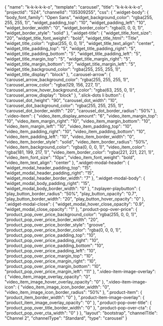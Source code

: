 {
    "name": "k-k-k-k-k-o",
    "template": "carousel",
    "title": "k-k-k-k-k-o",
    "projectId": "524",
    "channelId": "135309255",
    "css": {
        ".widget-body": {
            "body_font_family": "Open Sans",
            "widget_background_color": "rgba(255, 255, 255, 1)",
            "widget_padding_top": "10",
            "widget_padding_left": "10",
            "widget_border_width": "0",
            "widget_border_color": "rgba(0, 0, 0, 1)",
            "widget_border_style": "solid"
        },
        ".widget-title": {
            "widget_title_font_size": "20",
            "widget_title_font_weight": "bold",
            "widget_title_html": "Title",
            "widget_title_color": "rgba(255, 0, 0, 1)",
            "widget_title_text_align": "center",
            "widget_title_padding_top": "5",
            "widget_title_padding_right": "5",
            "widget_title_padding_bottom": "5",
            "widget_title_padding_left": "5",
            "widget_title_margin_top": "5",
            "widget_title_margin_right": "5",
            "widget_title_margin_bottom": "5",
            "widget_title_margin_left": "5",
            "widget_title_background_color": "rgba(255, 255, 255, 1)",
            "widget_title_display": "block"
        },
        ".carousel-arrow": {
            "carousel_arrow_background_color": "rgba(255, 255, 255, 1)",
            "carousel_arrow_color": "rgba(129, 156, 227, 1)",
            "carousel_arrow_hover_background_color": "rgba(63, 255, 0, 1)",
            "carousel_arrow_display": "block"
        },
        ".slick-dots li button": {
            "carousel_dot_height": "90",
            "carousel_dot_width": "10",
            "carousel_dot_background_color": "rgba(255, 255, 255, 1)",
            "carousel_dot_border_width": "20",
            "carousel_dot_border_radius": "50%"
        },
        ".video-item": {
            "video_item_display_amount": "6",
            "video_item_margin_top": "10",
            "video_item_margin_right": "10",
            "video_item_margin_bottom": "10",
            "video_item_margin_left": "10",
            "video_item_padding_top": "10",
            "video_item_padding_right": "10",
            "video_item_padding_bottom": "10",
            "video_item_padding_left": "10",
            "video_item_border_width": "0",
            "video_item_border_style": "solid",
            "video_item_border_radius": "50%",
            "video_item_background_color": "rgba(0, 0, 0, 1)",
            "video_item_color": "rgba(181, 199, 217, 1)",
            "video_item_border_color": "rgba(221, 221, 221, 1)",
            "video_item_font_size": "10px",
            "video_item_font_weight": "bold",
            "video_item_text_align": "center"
        },
        ".widget-modal-header": {
            "widget_modal_header_padding_top": "15",
            "widget_modal_header_padding_right": "15",
            "widget_modal_header_border_width": "7"
        },
        ".widget-modal-body": {
            "widget_modal_body_padding_right": "15",
            "widget_modal_body_border_width": "0"
        },
        ".tvplayer-playbutton": {
            "play_button_border_radius": "50%",
            "play_button_opacity": "0.7",
            "play_button_border_width": "20",
            "play_button_hover_opacity": "0"
        },
        ".widget-modal-close": {
            "widget_modal_hover_close_opacity": "0.9",
            "widget_modal_close_opacity": "1"
        },
        ".product-pop-over-price": {
            "product_pop_over_price_background_color": "rgba(255, 0, 0, 1)",
            "product_pop_over_price_border_width": "20",
            "product_pop_over_price_border_style": "groove",
            "product_pop_over_price_border_color": "rgba(0, 0, 0, 1)",
            "product_pop_over_price_padding_top": "10",
            "product_pop_over_price_padding_right": "10",
            "product_pop_over_price_padding_bottom": "10",
            "product_pop_over_price_padding_left": "10",
            "product_pop_over_price_margin_top": "10",
            "product_pop_over_price_margin_right": "10",
            "product_pop_over_price_margin_bottom": "10",
            "product_pop_over_price_margin_left": "11"
        },
        ".video-item-image-overlay": {
            "video_item_image_overlay_opacity": "0",
            "video_item_image_hover_overlay_opacity": "0"
        },
        ".video-item-image-icon": {
            "video_item_image_icon_border_width": "0",
            "video_item_image_icon_border_radius": "50%"
        },
        ".product-item": {
            "product_item_border_width": "0"
        },
        ".product-item-image-overlay": {
            "product_item_image_overlay_opacity": "0"
        },
        ".product-pop-over-title": {
            "product_pop_over_title_border_width": "0"
        },
        ".product-pop-over-cta": {
            "product_pop_over_cta_width": "0"
        }
    },
    "layout": "bootstrap",
    "channelTitle": "Channel 2",
    "channelType": "Standard",
    "type": "carousel"
}